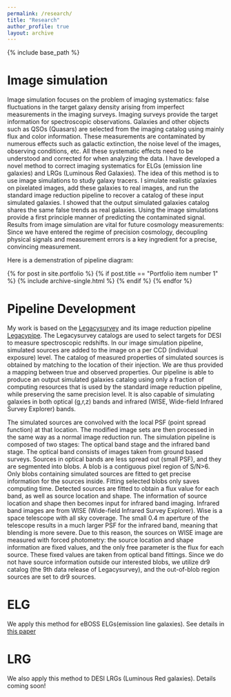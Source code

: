 ```yaml
---
permalink: /research/
title: "Research"
author_profile: true
layout: archive
---
```


{% include base_path %}

Image simulation
======
Image simulation focuses on the problem of imaging systematics:  false fluctuations in the target galaxy density arising from imperfect measurements in the imaging surveys. Imaging surveys provide the target information for spectroscopic observations.  Galaxies and other objects such as QSOs (Quasars) are selected  from  the  imaging  catalog  using  mainly  flux  and  color  information. These measurements are contaminated by numerous effects such as galactic extinction, the noise level of the images, observing conditions, etc. All these systematic effects need to be understood and corrected for when analyzing the data. I have developed a novel method to correct imaging systematics for ELGs (emission line galaxies) and LRGs (Luminous Red Galaxies). The idea of this method is to use image simulations to study galaxy tracers. I simulate realistic galaxies on pixelated images, add these galaxies to real images, and run the standard image reduction pipeline to recover a catalog of these input simulated galaxies. I showed that the output simulated galaxies catalog shares the same false trends as real galaxies. Using the image simulations provide a first principle manner of predicting the contaminated signal. Results from image simulation are vital for future cosmology measurements: Since we have entered the regime of precision cosmology, decoupling physical signals and measurement errors is a key ingredient for a precise, convincing measurement. 

Here is a demenstration of pipeline diagram: 

{% for post in site.portfolio %}
  {% if post.title == "Portfolio item number 1" %}
    {% include archive-single.html %}
  {% endif %}
{% endfor %}

Pipeline Development
======
My work is based on the [Legacysurvey](https://www.legacysurvey.org/) and its image reduction pipeline [Legacypipe](https://github.com/legacysurvey/legacypipe). The Legacysurvey catalogs are used to select targets for DESI to measure spectroscopic redshifts. In our image simulation pipeline, simulated sources are added to the image on a per CCD (individual exposure) level. The catalog of measured properties of simulated sources is obtained by matching to the location of their injection. We are thus provided a mapping between true and observed properties. Our pipeline is able to produce an output simulated galaxies catalog using only a fraction of computing resources that is used by the standard image reduction pipeline, while preserving the same precision level. It is also capable of simulating galaxies in both optical (g,r,z) bands and infrared (WISE, Wide-field Infrared Survey Explorer) bands. 

The simulated sources are convolved with the local PSF (point spread function) at that location. The modified image sets are then processed in the same way as a normal image reduction run. The simulation pipeline is composed of two stages: The optical band stage and the infrared band stage. The optical band consists of images taken from ground based surveys. Sources in optical bands are less spread out (small PSF), and they are segmented into blobs. A blob is a contiguous pixel region of S/N>6. Only blobs containing simulated sources are fitted to get precise information for the sources inside. Fitting selected blobs only saves computing time. Detected sources are fitted to obtain a flux value for each band, as well as source location and shape. The information of source location and shape then becomes input for infrared band imaging. Infrared band images are from WISE (Wide-field Infrared Survey Explorer). Wise is a space telescope with all sky coverage. The small 0.4 m aperture of the telescope results in a much larger PSF for the infrared band, meaning that blending is more severe. Due to this reason, the sources on WISE image are measured with forced photometry: the source location and shape information are fixed values, and the only free parameter is the flux for each source. These fixed values are taken from optical band fittings. Since we do not have source information outside our interested blobs, we utilize dr9 catalog (the 9th data release of Legacysurvey), and the out-of-blob region sources are set to dr9 sources. 
  
ELG
======
We apply this method for eBOSS ELGs(emission line galaxies). See details in [this paper](https://academic.oup.com/mnras/article/499/3/3943/5909048?login=true)

LRG
======
We also apply this method to DESI LRGs (Luminous Red galaxies). Details coming soon! 


  





  





  



